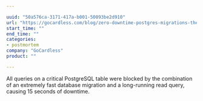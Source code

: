 ```yaml
---

uuid: "50a576ca-3171-417a-b001-50093be2d910"
url: "https://gocardless.com/blog/zero-downtime-postgres-migrations-the-hard-parts/"
start_time: ""
end_time: ""
categories:
- postmortem
company: "GoCardless"
product: ""

---
```


All queries on a critical PostgreSQL table were blocked by the combination of an extremely fast database migration and a long-running read query, causing 15 seconds of downtime.
